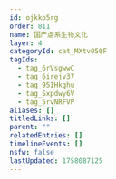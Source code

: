 ```yaml
---
id: ojkko5rg
order: 811
name: 国产虐系生物文化
layer: 4
categoryId: cat_MXtv05QF
tagIds:
  - tag_6rVsgwwC
  - tag_6irejv37
  - tag_95IHkghu
  - tag_Sxpdwy6V
  - tag_5rvNRFVP
aliases: []
titledLinks: []
parent: ""
relatedEntries: []
timelineEvents: []
nsfw: false
lastUpdated: 1758087125
---
```


